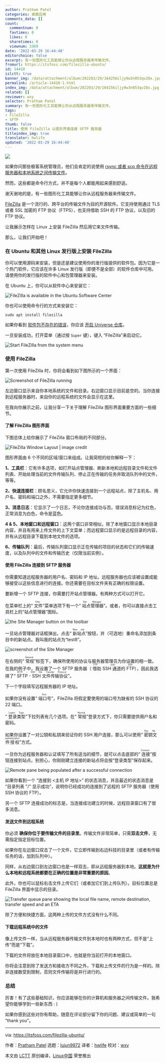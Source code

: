 ```yaml
---
author: Pratham Patel
categories: 桌面应用
comments_data: []
count:
  commentnum: 0
  favtimes: 0
  likes: 0
  sharetimes: 0
  viewnum: 3369
date: '2022-03-29 16:44:48'
editorchoice: false
excerpt: 有一些图形化工具能够让你从远程服务器来传输文件。
fromurl: https://itsfoss.com/filezilla-ubuntu/
id: 14410
islctt: true
banner_img: /data/attachment/album/202203/29/164256iljy9w3n053qv28x.jpg
permalink: /article-14410-1.html
index_img: /data/attachment/album/202203/29/164256iljy9w3n053qv28x.jpg.thumb.jpg
related: []
reviewer: wxy
selector: Pratham Patel
summary: 有一些图形化工具能够让你从远程服务器来传输文件。
tags:
- FileZilla
- SFTP
thumb: false
title: 使用 FileZilla 以图形界面连接 SFTP 服务器
titleindex_img: true
translator: hwlife
updated: '2022-03-29 16:44:48'
---
```


![](/data/attachment/album/202203/29/164256iljy9w3n053qv28x.jpg)


如果你问那些极客系统管理员，他们会肯定的说使用 [rsync 或者 scp 命令在远程服务器和本地系统之间传输文件](https://linuxhandbook.com/transfer-files-ssh/)。


然而，这些都是命令行方式，并不是每个人都能用起来感到舒适。


谢天谢地的是，有一些图形化工具能够让你从远程服务器来传输文件。


[FileZilla](https://filezilla-project.org/) 是一个流行的、跨平台的传输文件为目的开源软件。它支持使用通过 TLS 或者 SSL 加密的 FTP 协议（FTPS），也支持借助 SSH 的 FTP 协议，以及旧的 FTP 协议。


让我展示怎样在 Linux 上安装 FileZilla 然后用它来文件传输。


那么，让我们开始吧！


### 在 Ubuntu 和其他 Linux 发行版上安装 FileZilla


你可以使用源码来安装，但是还是建议使用你的发行版提供的软件包。因为它是一个热门软件，它应该在许多 Linux 发行版（即便不是全部）的软件仓库中可用。请使用你的发行版的软件中心和包管理器来安装。


在 Ubuntu 上，你可以从软件中心来安装它：


![FileZilla is available in the Ubuntu Software Center](/data/attachment/album/202203/29/164448dl5ia3c5i0evieec.png)


你也可以使用命令行的方式来安装它：



```
sudo apt install filezilla

```

如果你看到 [软件包不存在的错误](https://itsfoss.com/unable-to-locate-package-error-ubuntu/)，你应该 [开启 Universe 仓库](https://itsfoss.com/ubuntu-repositories/)。


一旦安装成功，打开菜单（通过按 `Super` 键），键入 “FileZilla”来启动它。


![Start FileZilla from the system menu](/data/attachment/album/202203/29/164448oett2yir7y5p7bts.png)


### 使用 FileZilla


第一次使用 FileZilla 时，你将会看到如下图所示的一个界面：


![Screenshot of FileZilla running](/data/attachment/album/202203/29/164450bcy3caqw2yo6ngwf.png)


左边窗口显示来自你本地系统的文件和目录。右边窗口显示目前是空的。当你连接到远程服务器时，来自你的远程系统的文件会显示在这里。


在我向你展示之前，让我分享一下关于理解 FileZilla 图形界面重要方面的一些细节。


#### 了解 FileZilla 图形界面


下图总体上给你展示了 FileZilla 窗口布局的不同部分。


![FileZilla Window Layout | image credit](/data/attachment/album/202203/29/164451bqqfb2x1shqs3jss.jpg)


图形界面由 6 个不同的区域/窗口来组成。让我简短的给你解释一下：


**1、工具栏**：它有许多选项，如打开站点管理器、刷新本地和远程目录文件和文件列表、开始处理当前的文件传输队列、停止正在传输的任务并取消队列中的文件，等等。


**2、快速连接栏**：顾名思义，它允许你快速连接到一个远程站点，除了主机名、用户名、密码和端口之外，不需要指定更多细节。


**3、消息日志**：它显示了一个日志，不论你连接成功与否。错误消息标记为红色，正常消息为白色，命令是蓝色。


**4 & 5、本地窗口和远程窗口**：这两个窗口非常相似，除了本地窗口显示本地目录内容，并且有用来上传文件的上下文菜单；而远程窗口显示的是远程目录的内容，并有从远程目录下载到本地文件的选项。


**6、传输队列**：最后，传输队列窗口显示正在传输的项目的状态和它们的传输速度，以及队列中的文件和传输历史（仅限当前实例）。


#### 使用 FileZilla 连接到 SFTP 服务器


你需要知道远程服务器的用户名、密码和 IP 地址。远程服务器也应该被设置成能够接受以这些信息进行的连接。你还需要在目标文件夹有正确的权限设置。


要新增一个 SFTP 连接，你需要打开站点管理器。有两种方式可以打开它。


在菜单栏上的“<ruby> 文件 <rt>  Files </rt></ruby>”菜单选项下有一个“<ruby> 站点管理器 <rt>  Site Manager </rt></ruby>”。或者，你可以直接点击工具栏上的“站点管理器”图标。


![the Site Manager button on the toolbar](/data/attachment/album/202203/29/164452vpqq66ah6f0qi5qa.jpg)


一旦站点管理器对话框弹出，点击“<ruby> 新站点 <rt>  New site </rt></ruby>”按钮，并（可选地）重命名添加到条目中的新站点。我叫我的站点为“test8”。


![screenshot of the Site Manager](/data/attachment/album/202203/29/164453r9k699r8xw8pp9rx.png)


在右侧的“<ruby> 常规 <rt>  General </rt></ruby>”标签下，确保所使用的协议与服务器管理员为你设置的相一致。在我的例子中，我设置了一个 SFTP 服务器（<ruby> 借助 SSH 通道的 FTP <rt>  FTP over SSH </rt></ruby>），因此我选择了“<ruby> SFTP - SSH 文件传输协议 <rt>  SFTP – SSH File Transfer Protocol </rt></ruby>”。


下一个字段填写远程服务器的 IP 地址。


如果你没有设置“<ruby> 端口号 <rt>  Port </rt></ruby>”，FileZilla 将假定要使用的端口号为缺省的 SSH 协议的 22 端口。


“<ruby> 登录类型 <rt>  Logon Type </rt></ruby>”下拉列表有几个选项。在“<ruby> 常规 <rt>  Normal </rt></ruby>”登录方式下，你只需要提供用户名和密码。


如果你设置了一对公钥和私钥来验证你的 SSH 用户连接，那么可以使用“<ruby> 密钥文件授权 <rt>  Key file authentication </rt></ruby>”方式。


一旦你为远程服务器和认证填写了所有适当的细节，就可以点击底部的“<ruby> 连接 <rt>  Connect </rt></ruby>”按钮连接到站点。别担心，你刚刚建立连接的新站点将会按“登录类型”保存起来。


![Remote pane being populated after a successful connection](/data/attachment/album/202203/29/164454z53irwvnbnvx4dit.png)


如果你看到一个 “连接到 <主机 IP 地址>” 的状态消息，并且最近的状态消息是 “目录列表 "/" 显示成功”，说明你已经成功的连接到了远程的 SFTP 服务器（使用 SSH 协议的 FTP）。


另一个 SFTP 连接成功的标志是，当连接成功建立的时候，远程目录窗口有了很多消息。


#### 发送文件到远程系统


你必须 **确保你位于要传输文件的目录里**。传输文件非常简单，只需**双击文件**，无需指定指定目标位置。


如果你在左边窗口双击了一个文件，它立即传输到右边科技的目录里（或者有传输任务的话，加到队列中）。


同样，从右边窗口到左边窗口也是一样双击，即从远程服务器到本地。**这就是为什么本地和远程系统都要在正确的位置是非常重要的原因**。


此外，你也可以鼠标右击文件上传它们（或者加它们到上传队列）。目标位置总是 FileZilla 界面中显示的目录。


![Transfer queue pane showing the local file name, remote destination, transfer speed and an ETA](/data/attachment/album/202203/29/164456xx781je8qq158gog.png)


除了方便和快捷方面，这两种上传的文件方式没有什么不同。


#### 下载远程系统中的文件


像上传文件一样，当从远程服务器传输文件到本地时也有两种方式，但不是“上传”而是“下载”。


下载的文件将放在本地目录窗口中，也就是你当前打开的本地窗口。


你将会注意到除了发送方和接收方不同之外，下载和上传文件的行为是一样的。除非连接数受到限制，否则文件传输将是并行进行的。


### 总结


厉害！有了这些基础知识，你应该能够在你的计算机和服务器之间传输文件。我希望你能够学到一些新东西 : )


如果你感到这些对你有帮助，随意在评论部分留下你的问题、建议或简单的一句 “thank you”。




---


via: <https://itsfoss.com/filezilla-ubuntu/>


作者：[Pratham Patel](https://itsfoss.com/author/pratham/) 选题：[lujun9972](https://github.com/lujun9972) 译者：[hwlife](https://github.com/hwlife) 校对：[wxy](https://github.com/wxy)


本文由 [LCTT](https://github.com/LCTT/TranslateProject) 原创编译，[Linux中国](https://linux.cn/) 荣誉推出